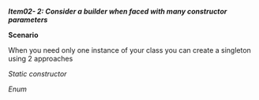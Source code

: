 _**Item02- 2: Consider a builder when faced with many constructor parameters**_

**Scenario**

When you need only one instance of your class you can create a singleton using 2 approaches

_Static constructor_

_Enum_
